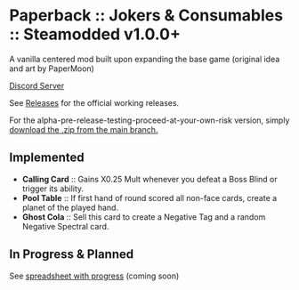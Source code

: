 # Paperback :: Jokers & Consumables :: Steamodded v1.0.0+

A vanilla centered mod built upon expanding the base game (original idea and art by PaperMoon)

[Discord Server](https://discord.gg/uhqx4Yr33j) 

See [Releases](https://github.com/GitNether/paperback/releases) for the official working releases.

For the alpha-pre-release-testing-proceed-at-your-own-risk version, simply [download the .zip from the main branch.](https://github.com/GitNether/paperback/archive/refs/heads/main.zip)

## Implemented

- **Calling Card** :: Gains X0.25 Mult whenever you defeat a Boss Blind or trigger its ability.
- **Pool Table** :: If first hand of round scored all non-face cards, create a planet of the played hand.
- **Ghost Cola** :: Sell this card to create a Negative Tag and a random Negative Spectral card.

## In Progress & Planned

See [spreadsheet with progress]() (coming soon)

